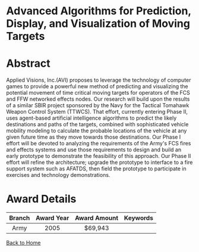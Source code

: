 
Advanced Algorithms for Prediction, Display, and Visualization of Moving Targets
================================================================================

# Abstract


Applied Visions, Inc.(AVI) proposes to leverage  the technology of computer games to provide a powerful new method of predicting and visualizing the potential movement of time critical moving targets for operators of the FCS and FFW networked effects nodes. Our research will build upon the results of a similar SBIR project sponsored by the Navy for the Tactical Tomahawk Weapon Control System (TTWCS). That effort, currently entering Phase II, uses agent-based artificial intelligence algorithms to predict the likely destinations and paths of the targets, combined with sophisticated vehicle mobility modeling to calculate the probable locations of the vehicle at any given future time as they move towards those destinations. Our Phase I effort will be devoted to analyzing the requirements of the Army's FCS fires and effects systems and use those requirements to design and build an early prototype to demonstrate the feasibility of this approach. Our Phase II effort will refine the architecture; upgrade the prototype to interface to a fire support system such as AFATDS, then field the prototype to participate in exercises and technology demonstrations.  

# Award Details

|Branch|Award Year|Award Amount|Keywords|
| :---: | :---: | :---: | :---: |
|Army|2005|$69,943||
  
  


[Back to Home](https://github.com/chrischow/dod_sbir_awards/Reports/CC/#967)